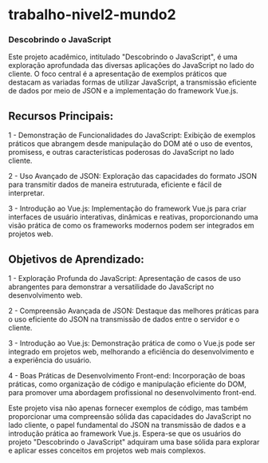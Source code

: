 # trabalho-nivel2-mundo2
### Descobrindo o JavaScript


Este projeto acadêmico, intitulado "Descobrindo o JavaScript", é uma exploração aprofundada das diversas aplicações do JavaScript no lado do cliente. O foco central é a apresentação de exemplos práticos que destacam as variadas formas de utilizar JavaScript, a transmissão eficiente de dados por meio de JSON e a implementação do framework Vue.js.

## Recursos Principais:

1 - Demonstração de Funcionalidades do JavaScript: Exibição de exemplos práticos que abrangem desde manipulação do DOM até o uso de eventos, promisess, e outras características poderosas do JavaScript no lado cliente.

2 - Uso Avançado de JSON: Exploração das capacidades do formato JSON para transmitir dados de maneira estruturada, eficiente e fácil de interpretar.

3 - Introdução ao Vue.js: Implementação do framework Vue.js para criar interfaces de usuário interativas, dinâmicas e reativas, proporcionando uma visão prática de como os frameworks modernos podem ser integrados em projetos web.

## Objetivos de Aprendizado:

1 - Exploração Profunda do JavaScript: Apresentação de casos de uso abrangentes para demonstrar a versatilidade do JavaScript no desenvolvimento web.

2 - Compreensão Avançada de JSON: Destaque das melhores práticas para o uso eficiente do JSON na transmissão de dados entre o servidor e o cliente.

3 - Introdução ao Vue.js: Demonstração prática de como o Vue.js pode ser integrado em projetos web, melhorando a eficiência do desenvolvimento e a experiência do usuário.

4 - Boas Práticas de Desenvolvimento Front-end: Incorporação de boas práticas, como organização de código e manipulação eficiente do DOM, para promover uma abordagem profissional no desenvolvimento front-end.

Este projeto visa não apenas fornecer exemplos de código, mas também proporcionar uma compreensão sólida das capacidades do JavaScript no lado cliente, o papel fundamental do JSON na transmissão de dados e a introdução prática ao framework Vue.js. Espera-se que os usuários do projeto "Descobrindo o JavaScript" adquiram uma base sólida para explorar e aplicar esses conceitos em projetos web mais complexos.
